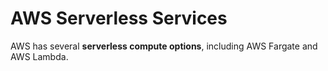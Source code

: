 # AWS Serverless Services

AWS has several **serverless compute options**, including AWS Fargate and AWS Lambda.
